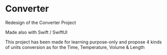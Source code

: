 # Converter
Redesign of the Converter Project

Made also with Swift / SwiftUI

This project has been made for learning purpose-only and propose 4 kinds of units conversion as for the Time, Temperature, Volume & Length
